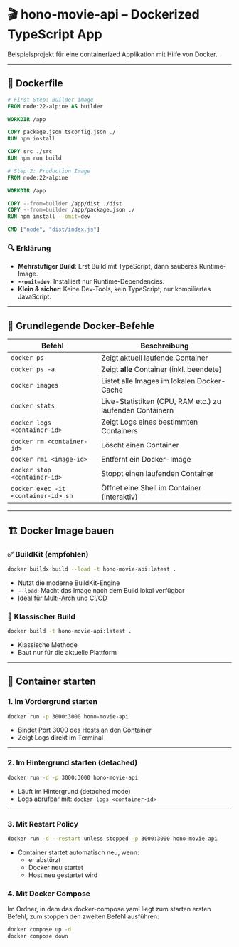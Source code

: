 # 🎬 hono-movie-api – Dockerized TypeScript App

Beispielsprojekt für eine containerized Applikation mit Hilfe von Docker.

---

## 🐳 Dockerfile

```Dockerfile
# First Step: Builder image
FROM node:22-alpine AS builder

WORKDIR /app

COPY package.json tsconfig.json ./
RUN npm install

COPY src ./src
RUN npm run build

# Step 2: Production Image
FROM node:22-alpine

WORKDIR /app

COPY --from=builder /app/dist ./dist
COPY --from=builder /app/package.json ./
RUN npm install --omit=dev

CMD ["node", "dist/index.js"]
```

### 🔍 Erklärung

- **Mehrstufiger Build**: Erst Build mit TypeScript, dann sauberes Runtime-Image.
- **`--omit=dev`**: Installiert nur Runtime-Dependencies.
- **Klein & sicher**: Keine Dev-Tools, kein TypeScript, nur kompiliertes JavaScript.

---

## 🧰 Grundlegende Docker-Befehle

| Befehl                                 | Beschreibung                                                  |
|----------------------------------------|---------------------------------------------------------------|
| `docker ps`                            | Zeigt aktuell laufende Container                              |
| `docker ps -a`                         | Zeigt **alle** Container (inkl. beendete)                     |
| `docker images`                        | Listet alle Images im lokalen Docker-Cache                    |
| `docker stats`                         | Live-Statistiken (CPU, RAM etc.) zu laufenden Containern      |
| `docker logs <container-id>`          | Zeigt Logs eines bestimmten Containers                        |
| `docker rm <container-id>`            | Löscht einen Container                                        |
| `docker rmi <image-id>`               | Entfernt ein Docker-Image                                     |
| `docker stop <container-id>`          | Stoppt einen laufenden Container                              |
| `docker exec -it <container-id> sh`   | Öffnet eine Shell im Container (interaktiv)                   |

---

## 🏗️ Docker Image bauen

### ✅ BuildKit (empfohlen)

```bash
docker buildx build --load -t hono-movie-api:latest .
```

- Nutzt die moderne BuildKit-Engine
- `--load`: Macht das Image nach dem Build lokal verfügbar
- Ideal für Multi-Arch und CI/CD

### 🧱 Klassischer Build

```bash
docker build -t hono-movie-api:latest .
```

- Klassische Methode
- Baut nur für die aktuelle Plattform

---

## 🚀 Container starten

### 1. **Im Vordergrund starten**

```bash
docker run -p 3000:3000 hono-movie-api
```

- Bindet Port 3000 des Hosts an den Container
- Zeigt Logs direkt im Terminal

---

### 2. **Im Hintergrund starten (detached)**

```bash
docker run -d -p 3000:3000 hono-movie-api
```

- Läuft im Hintergrund (detached mode)
- Logs abrufbar mit: `docker logs <container-id>`

---

### 3. **Mit Restart Policy**

```bash
docker run -d --restart unless-stopped -p 3000:3000 hono-movie-api
```

- Container startet automatisch neu, wenn:
  - er abstürzt
  - Docker neu startet
  - Host neu gestartet wird

### 4. Mit Docker Compose

Im Ordner, in dem das docker-compose.yaml liegt zum starten ersten Befehl, zum stoppen den zweiten Befehl ausführen:

```bash
docker compose up -d
docker compose down
```
